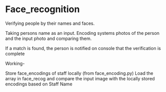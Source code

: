 # Face_recognition

Verifying people by their names and faces.

Taking persons name as an input. Encoding systems photos of the person and the input photo and comparing them.

If a match is found, the person is notified on console that the verification is complete


Working-

Store face_encodings of staff locally (from face_encoding.py)
Load the array in face_recog and compare the input image with the locally stored encodings based on Staff Name
